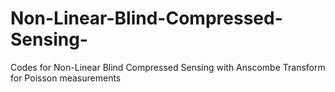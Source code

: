 # Non-Linear-Blind-Compressed-Sensing-
Codes for Non-Linear Blind Compressed Sensing with Anscombe Transform for Poisson measurements
